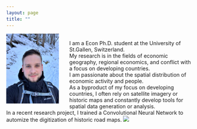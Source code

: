 ```yaml
---
layout: page
title: ""
---
```


<img align="left" width="28%" height="28%" src="assets/github-img/profile.png" style="margin-right: 2em">

<body style="margin-top: 0.5em">
<br>
I am a Econ Ph.D. student at the University of St.Gallen, Switzerland. <br>
My research is in the fields of economic geography, regional economics, and conflict with a focus on developing countries. 
<br>  
I am passionate about the spatial distribution of economic activity and people.
<br>
As a byproduct of my focus on developing countries, I often rely on satellite imagery or historic maps and constantly develop tools for spatial data generation or analysis.
<br>
In a recent research project, I trained a Convolutional Neural Network to automize the digitization of historic road maps.
</body>

<img src="assets/github-img/saentis-crop.png">
